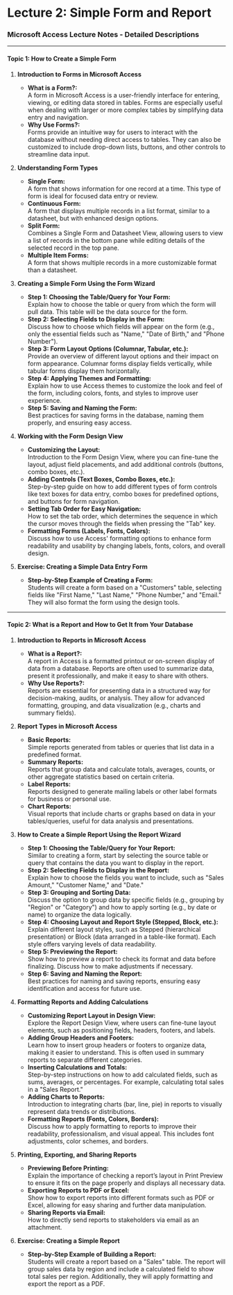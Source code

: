 # Lecture 2: Simple Form and Report

### Microsoft Access Lecture Notes - Detailed Descriptions

---

#### **Topic 1: How to Create a Simple Form**

1. **Introduction to Forms in Microsoft Access**
   - **What is a Form?:**  
     A form in Microsoft Access is a user-friendly interface for entering, viewing, or editing data stored in tables. Forms are especially useful when dealing with larger or more complex tables by simplifying data entry and navigation.
   - **Why Use Forms?:**  
     Forms provide an intuitive way for users to interact with the database without needing direct access to tables. They can also be customized to include drop-down lists, buttons, and other controls to streamline data input.

2. **Understanding Form Types**
   - **Single Form:**  
     A form that shows information for one record at a time. This type of form is ideal for focused data entry or review.
   - **Continuous Form:**  
     A form that displays multiple records in a list format, similar to a datasheet, but with enhanced design options.
   - **Split Form:**  
     Combines a Single Form and Datasheet View, allowing users to view a list of records in the bottom pane while editing details of the selected record in the top pane.
   - **Multiple Item Forms:**  
     A form that shows multiple records in a more customizable format than a datasheet.

3. **Creating a Simple Form Using the Form Wizard**
   - **Step 1: Choosing the Table/Query for Your Form:**  
     Explain how to choose the table or query from which the form will pull data. This table will be the data source for the form.
   - **Step 2: Selecting Fields to Display in the Form:**  
     Discuss how to choose which fields will appear on the form (e.g., only the essential fields such as "Name," "Date of Birth," and "Phone Number").
   - **Step 3: Form Layout Options (Columnar, Tabular, etc.):**  
     Provide an overview of different layout options and their impact on form appearance. Columnar forms display fields vertically, while tabular forms display them horizontally.
   - **Step 4: Applying Themes and Formatting:**  
     Explain how to use Access themes to customize the look and feel of the form, including colors, fonts, and styles to improve user experience.
   - **Step 5: Saving and Naming the Form:**  
     Best practices for saving forms in the database, naming them properly, and ensuring easy access.

4. **Working with the Form Design View**
   - **Customizing the Layout:**  
     Introduction to the Form Design View, where you can fine-tune the layout, adjust field placements, and add additional controls (buttons, combo boxes, etc.).
   - **Adding Controls (Text Boxes, Combo Boxes, etc.):**  
     Step-by-step guide on how to add different types of form controls like text boxes for data entry, combo boxes for predefined options, and buttons for form navigation.
   - **Setting Tab Order for Easy Navigation:**  
     How to set the tab order, which determines the sequence in which the cursor moves through the fields when pressing the "Tab" key.
   - **Formatting Forms (Labels, Fonts, Colors):**  
     Discuss how to use Access' formatting options to enhance form readability and usability by changing labels, fonts, colors, and overall design.

5. **Exercise: Creating a Simple Data Entry Form**
   - **Step-by-Step Example of Creating a Form:**  
     Students will create a form based on a "Customers" table, selecting fields like "First Name," "Last Name," "Phone Number," and "Email." They will also format the form using the design tools.

---

#### **Topic 2: What is a Report and How to Get It from Your Database**

1. **Introduction to Reports in Microsoft Access**
   - **What is a Report?:**  
     A report in Access is a formatted printout or on-screen display of data from a database. Reports are often used to summarize data, present it professionally, and make it easy to share with others.
   - **Why Use Reports?:**  
     Reports are essential for presenting data in a structured way for decision-making, audits, or analysis. They allow for advanced formatting, grouping, and data visualization (e.g., charts and summary fields).

2. **Report Types in Microsoft Access**
   - **Basic Reports:**  
     Simple reports generated from tables or queries that list data in a predefined format.
   - **Summary Reports:**  
     Reports that group data and calculate totals, averages, counts, or other aggregate statistics based on certain criteria.
   - **Label Reports:**  
     Reports designed to generate mailing labels or other label formats for business or personal use.
   - **Chart Reports:**  
     Visual reports that include charts or graphs based on data in your tables/queries, useful for data analysis and presentations.

3. **How to Create a Simple Report Using the Report Wizard**
   - **Step 1: Choosing the Table/Query for Your Report:**  
     Similar to creating a form, start by selecting the source table or query that contains the data you want to display in the report.
   - **Step 2: Selecting Fields to Display in the Report:**  
     Explain how to choose the fields you want to include, such as "Sales Amount," "Customer Name," and "Date."
   - **Step 3: Grouping and Sorting Data:**  
     Discuss the option to group data by specific fields (e.g., grouping by "Region" or "Category") and how to apply sorting (e.g., by date or name) to organize the data logically.
   - **Step 4: Choosing Layout and Report Style (Stepped, Block, etc.):**  
     Explain different layout styles, such as Stepped (hierarchical presentation) or Block (data arranged in a table-like format). Each style offers varying levels of data readability.
   - **Step 5: Previewing the Report:**  
     Show how to preview a report to check its format and data before finalizing. Discuss how to make adjustments if necessary.
   - **Step 6: Saving and Naming the Report:**  
     Best practices for naming and saving reports, ensuring easy identification and access for future use.

4. **Formatting Reports and Adding Calculations**
   - **Customizing Report Layout in Design View:**  
     Explore the Report Design View, where users can fine-tune layout elements, such as positioning fields, headers, footers, and labels.
   - **Adding Group Headers and Footers:**  
     Learn how to insert group headers or footers to organize data, making it easier to understand. This is often used in summary reports to separate different categories.
   - **Inserting Calculations and Totals:**  
     Step-by-step instructions on how to add calculated fields, such as sums, averages, or percentages. For example, calculating total sales in a "Sales Report."
   - **Adding Charts to Reports:**  
     Introduction to integrating charts (bar, line, pie) in reports to visually represent data trends or distributions.
   - **Formatting Reports (Fonts, Colors, Borders):**  
     Discuss how to apply formatting to reports to improve their readability, professionalism, and visual appeal. This includes font adjustments, color schemes, and borders.

5. **Printing, Exporting, and Sharing Reports**
   - **Previewing Before Printing:**  
     Explain the importance of checking a report’s layout in Print Preview to ensure it fits on the page properly and displays all necessary data.
   - **Exporting Reports to PDF or Excel:**  
     Show how to export reports into different formats such as PDF or Excel, allowing for easy sharing and further data manipulation.
   - **Sharing Reports via Email:**  
     How to directly send reports to stakeholders via email as an attachment.

6. **Exercise: Creating a Simple Report**
   - **Step-by-Step Example of Building a Report:**  
     Students will create a report based on a "Sales" table. The report will group sales data by region and include a calculated field to show total sales per region. Additionally, they will apply formatting and export the report as a PDF.
